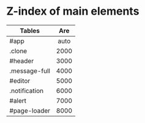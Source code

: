 # Z-index of main elements

| Tables        	| Are   |
| ------------- 	|:-----:|
| #app 				| auto	|
| .clone 			| 2000	|
| #header 			| 3000	|
| .message-full	 	| 4000	|
| #editor			| 5000	|
| .notification		| 6000	|
| #alert			| 7000	|
| #page-loader		| 8000	|